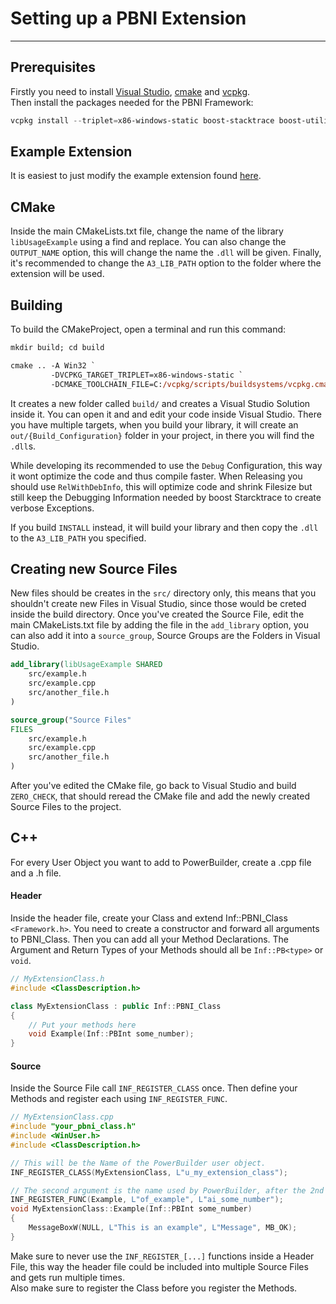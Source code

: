 # Setting up a PBNI Extension
---
## Prerequisites
Firstly you need to install [Visual Studio](https://visualstudio.microsoft.com/downloads/), [cmake](https://cmake.org/install/) and [vcpkg](https://vcpkg.io/en/getting-started.html).\
Then install the packages needed for the PBNI Framework:
```ps1
vcpkg install --triplet=x86-windows-static boost-stacktrace boost-utility boost-multiprecision
```

## Example Extension
It is easiest to just modify the example extension found [here](https://github.com/informaticon/div.cpp.base.pbni-framework-usage-example). 

## CMake
Inside the main CMakeLists.txt file, change the name of the library `libUsageExample` using a find and replace. You can also change the `OUTPUT_NAME` option, this will change the name the `.dll` will be given. Finally, it's recommended to change the `A3_LIB_PATH` option to the folder where the extension will be used.

## Building
To build the CMakeProject, open a terminal and run this command:
```ps
mkdir build; cd build

cmake .. -A Win32 `
         -DVCPKG_TARGET_TRIPLET=x86-windows-static `
         -DCMAKE_TOOLCHAIN_FILE=C:/vcpkg/scripts/buildsystems/vcpkg.cmake
```
It creates a new folder called `build/` and creates a Visual Studio Solution inside it. You can open it and and edit your code inside Visual Studio. There you have multiple targets, when you build your library, it will create an `out/{Build_Configuration}` folder in your project, in there you will find the `.dll`s.

While developing its recommended to use the `Debug` Configuration, this way it wont optimize the code and thus compile faster. When Releasing you should use `RelWithDebInfo`, this will optimize code and shrink Filesize but still keep the Debugging Information needed by boost Starcktrace to create verbose Exceptions.

If you build `INSTALL` instead, it will build your library and then copy the `.dll` to the `A3_LIB_PATH` you specified.


## Creating new Source Files
New files should be creates in the `src/` directory only, this means that you shouldn't create new Files in Visual Studio, since those would be creted inside the build directory.
Once you've created the Source File, edit the main CMakeLists.txt file by adding the file in the `add_library` option, you can also add it into a `source_group`, Source Groups are the Folders in Visual Studio.
```cmake
add_library(libUsageExample SHARED
	src/example.h
	src/example.cpp
	src/another_file.h
)

source_group("Source Files"
FILES
	src/example.h
	src/example.cpp
	src/another_file.h
)
```
After you've edited the CMake file, go back to Visual Studio and build `ZERO_CHECK`, that should reread the CMake file and add the newly created Source Files to the project.

## C++
For every User Object you want to add to PowerBuilder, create a .cpp file and a .h file.

#### Header
Inside the header file, create your Class and extend Inf::PBNI_Class `<Framework.h>`. You need to create a constructor and forward all arguments to PBNI_Class. Then you can add all your Method Declarations. The Argument and Return Types of your Methods should all be `Inf::PB<type>` or `void`.

```cpp
// MyExtensionClass.h
#include <ClassDescription.h>

class MyExtensionClass : public Inf::PBNI_Class
{
	// Put your methods here
	void Example(Inf::PBInt some_number);
}
```

#### Source
Inside the Source File call `INF_REGISTER_CLASS` once. Then define your Methods and register each using `INF_REGISTER_FUNC`.
```cpp
// MyExtensionClass.cpp
#include "your_pbni_class.h"
#include <WinUser.h>
#include <ClassDescription.h>

// This will be the Name of the PowerBuilder user object.
INF_REGISTER_CLASS(MyExtensionClass, L"u_my_extension_class");

// The second argument is the name used by PowerBuilder, after the 2nd argument, the argument names follow.
INF_REGISTER_FUNC(Example, L"of_example", L"ai_some_number");
void MyExtensionClass::Example(Inf::PBInt some_number)
{
	MessageBoxW(NULL, L"This is an example", L"Message", MB_OK);
}

```

Make sure to never use the `INF_REGISTER_[...]` functions inside a Header File, this way the header file could be included into multiple Source Files and gets run multiple times.  
Also make sure to register the Class before you register the Methods.

